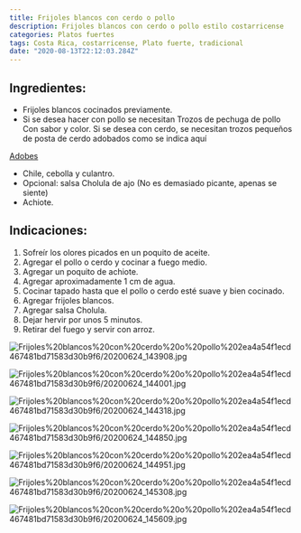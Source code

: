 ```yaml
---
title: Frijoles blancos con cerdo o pollo
description: Frijoles blancos con cerdo o pollo estilo costarricense
categories: Platos fuertes
tags: Costa Rica, costarricense, Plato fuerte, tradicional
date: "2020-08-13T22:12:03.284Z"
---
```


## Ingredientes:

- Frijoles blancos cocinados previamente.
- Si se desea hacer con pollo se necesitan Trozos de pechuga de pollo  Con sabor y color. Si se desea con cerdo, se necesitan trozos pequeños de posta de cerdo adobados como se indica aquí

[Adobes ](/Adobes/Adobes/)

- Chile, cebolla y culantro.
- Opcional: salsa Cholula de ajo (No es demasiado picante, apenas se siente)
- Achiote.

## Indicaciones:

1. Sofreír los olores picados en un poquito de aceite.
2. Agregar el pollo o cerdo y cocinar a fuego medio.
3. Agregar un poquito de achiote.
4. Agregar aproximadamente 1 cm de agua.
5. Cocinar tapado hasta que el pollo o cerdo esté suave y bien cocinado.
6. Agregar frijoles blancos.
7. Agregar salsa Cholula.
8. Dejar hervir por unos 5 minutos.
9. Retirar del fuego y servir con arroz.

![Frijoles%20blancos%20con%20cerdo%20o%20pollo%202ea4a54f1ecd467481bd71583d30b9f6/20200624_143908.jpg](Frijoles%20blancos%20con%20cerdo%20o%20pollo%202ea4a54f1ecd467481bd71583d30b9f6/20200624_143908.jpg)

![Frijoles%20blancos%20con%20cerdo%20o%20pollo%202ea4a54f1ecd467481bd71583d30b9f6/20200624_144001.jpg](Frijoles%20blancos%20con%20cerdo%20o%20pollo%202ea4a54f1ecd467481bd71583d30b9f6/20200624_144001.jpg)

![Frijoles%20blancos%20con%20cerdo%20o%20pollo%202ea4a54f1ecd467481bd71583d30b9f6/20200624_144318.jpg](Frijoles%20blancos%20con%20cerdo%20o%20pollo%202ea4a54f1ecd467481bd71583d30b9f6/20200624_144318.jpg)

![Frijoles%20blancos%20con%20cerdo%20o%20pollo%202ea4a54f1ecd467481bd71583d30b9f6/20200624_144850.jpg](Frijoles%20blancos%20con%20cerdo%20o%20pollo%202ea4a54f1ecd467481bd71583d30b9f6/20200624_144850.jpg)

![Frijoles%20blancos%20con%20cerdo%20o%20pollo%202ea4a54f1ecd467481bd71583d30b9f6/20200624_144951.jpg](Frijoles%20blancos%20con%20cerdo%20o%20pollo%202ea4a54f1ecd467481bd71583d30b9f6/20200624_144951.jpg)

![Frijoles%20blancos%20con%20cerdo%20o%20pollo%202ea4a54f1ecd467481bd71583d30b9f6/20200624_145308.jpg](Frijoles%20blancos%20con%20cerdo%20o%20pollo%202ea4a54f1ecd467481bd71583d30b9f6/20200624_145308.jpg)

![Frijoles%20blancos%20con%20cerdo%20o%20pollo%202ea4a54f1ecd467481bd71583d30b9f6/20200624_145609.jpg](Frijoles%20blancos%20con%20cerdo%20o%20pollo%202ea4a54f1ecd467481bd71583d30b9f6/20200624_145609.jpg)